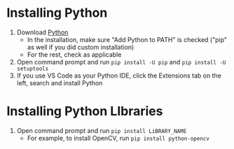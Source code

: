 # Installing Python

1. Download [Python](https://www.python.org/downloads/)
    - In the installation, make sure "Add Python to PATH" is checked ("pip" as well if you did custom installation)
    - For the rest, check as applicable
2. Open command prompt and run `pip install -U pip` and `pip install -U setuptools`
3. If you use VS Code as your Python IDE, click the Extensions tab on the left, search and install Python

# Installing Python LIbraries

1. Open command prompt and run `pip install LiBRARY_NAME`
    - For example, to install OpenCV, run `pip install python-opencv`
